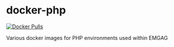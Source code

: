 # docker-php

[![Docker Pulls](https://img.shields.io/docker/pulls/emgag/php.svg)](https://hub.docker.com/r/emgag/php)

Various docker images for PHP environments used within EMGAG
